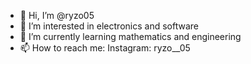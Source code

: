 - 👋 Hi, I’m @ryzo05
- 👀 I’m interested in electronics and software
- 🌱 I’m currently learning mathematics and engineering
- 📫 How to reach me: Instagram: ryzo__05

<!---
ryzo05/ryzo05 is a ✨ special ✨ repository because its `README.md` (this file) appears on your GitHub profile.
You can click the Preview link to take a look at your changes.
--->

